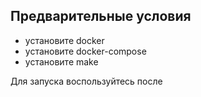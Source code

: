 ## Предварительные условия
- установите docker
- установите docker-compose
- установите make

Для запуска воспользуйтесь после